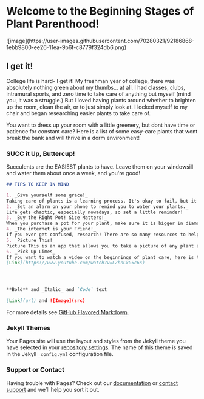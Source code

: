 <h1>Welcome to the Beginning Stages of Plant Parenthood!</h1>
![image](https://user-images.githubusercontent.com/70280321/92186868-1ebb9800-ee26-11ea-9b6f-c8779f324db6.png)

## I get it!

College life is hard- I get it! My freshman year of college, there was absolutely nothing green about my thumbs... at all. I had classes, clubs, intramural sports, and zero time to take care of anything but myself (mind you, it was a struggle.) But I loved having plants around whether to brighten up the room, clean the air, or to just simply look at. I locked myself to my chair and began researching easier plants to take care of.

You want to dress up your room with a little greenery, but dont have time or patience for constant care? Here is a list of some easy-care plants that wont break the bank and will thrive in a dorm environment!

### SUCC it Up, Buttercup!

Succulents are the EASIEST plants to have. Leave them on your windowsill and water them about once a week, and you're good!  

```markdown
## TIPS TO KEEP IN MIND

1. _Give yourself some grace!_
Taking care of plants is a learning process. It's okay to fail, but it's more important to keep trying! No one is perfect!
2. _Set an alarm on your phone to remind you to water your plants._
Life gets chaotic, especially nowadays, so set a little reminder!
3. _Buy the Right Pot! Size Matters!_
When you purchase a pot for your plant, make sure it is bigger in diameter by at least a few inches. Leave room for the little guy to grow.
4. _The internet is your Friend!_
If you ever get confused, research! There are so many resources to help you out. 
5. _Picture This!_
Picture This is an app that allows you to take a picture of any plant and tells you all about it and how to take care of them! It's free on all devices!
6. _Pick Up Limes_
If you want to watch a video on the beginnings of plant care, here is the link to one of my favorite vegan minimalist youtubers, Sadia. She is super knowledgable, experienced, and overall a great online mentor. Check her out!
[Link](https://www.youtube.com/watch?v=LZhnCxG5c6s)




**Bold** and _Italic_ and `Code` text

[Link](url) and ![Image](src)
```

For more details see [GitHub Flavored Markdown](https://guides.github.com/features/mastering-markdown/).

### Jekyll Themes

Your Pages site will use the layout and styles from the Jekyll theme you have selected in your [repository settings](https://github.com/wheeler2000/wheeler2000.github.io/settings). The name of this theme is saved in the Jekyll `_config.yml` configuration file.

### Support or Contact

Having trouble with Pages? Check out our [documentation](https://docs.github.com/categories/github-pages-basics/) or [contact support](https://github.com/contact) and we’ll help you sort it out.
